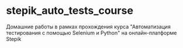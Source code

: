 # stepik_auto_tests_course
Домашние работы в рамках прохождения курса "Автоматизация тестирования с помощью Selenium и Python" на онлайн-платформе Stepik
